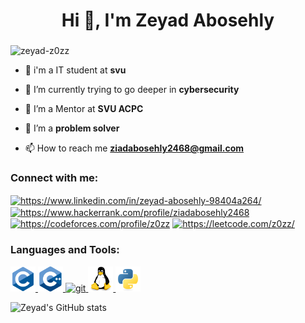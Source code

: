 <h1 align="center">Hi 👋, I'm Zeyad Abosehly</h1>
<h3 align="center"></h3>

<p align="left"> <img src="https://komarev.com/ghpvc/?username=zeyad-z0zz&label=Profile%20views&color=0e75b6&style=flat" alt="zeyad-z0zz" /> </p>

- 🔭 i'm a IT student at **svu**

- 🌱 I’m currently trying to go deeper in **cybersecurity**

- 👯 I’m a Mentor at **SVU ACPC**

- 🤝 I’m a **problem solver**

- 📫 How to reach me **ziadabosehly2468@gmail.com**

<h3 align="left">Connect with me:</h3>
<p align="left">
<a href="https://linkedin.com/in/https://www.linkedin.com/in/zeyad-abosehly-98404a264/" target="blank"><img align="center" src="https://raw.githubusercontent.com/rahuldkjain/github-profile-readme-generator/master/src/images/icons/Social/linked-in-alt.svg" alt="https://www.linkedin.com/in/zeyad-abosehly-98404a264/" height="30" width="40" /></a>
<a href="https://www.hackerrank.com/https://www.hackerrank.com/profile/ziadabosehly2468" target="blank"><img align="center" src="https://raw.githubusercontent.com/rahuldkjain/github-profile-readme-generator/master/src/images/icons/Social/hackerrank.svg" alt="https://www.hackerrank.com/profile/ziadabosehly2468" height="30" width="40" /></a>
<a href="https://codeforces.com/profile/https://codeforces.com/profile/z0zz" target="blank"><img align="center" src="https://raw.githubusercontent.com/rahuldkjain/github-profile-readme-generator/master/src/images/icons/Social/codeforces.svg" alt="https://codeforces.com/profile/z0zz" height="30" width="40" /></a>
<a href="https://www.leetcode.com/https://leetcode.com/z0zz/" target="blank"><img align="center" src="https://raw.githubusercontent.com/rahuldkjain/github-profile-readme-generator/master/src/images/icons/Social/leet-code.svg" alt="https://leetcode.com/z0zz/" height="30" width="40" /></a>
</p>

<h3 align="left">Languages and Tools:</h3>
<p align="left"> <a href="https://www.cprogramming.com/" target="_blank" rel="noreferrer"> <img src="https://raw.githubusercontent.com/devicons/devicon/master/icons/c/c-original.svg" alt="c" width="40" height="40"/> </a> <a href="https://www.w3schools.com/cpp/" target="_blank" rel="noreferrer"> <img src="https://raw.githubusercontent.com/devicons/devicon/master/icons/cplusplus/cplusplus-original.svg" alt="cplusplus" width="40" height="40"/> </a> <a href="https://git-scm.com/" target="_blank" rel="noreferrer"> <img src="https://www.vectorlogo.zone/logos/git-scm/git-scm-icon.svg" alt="git" width="40" height="40"/> </a> <a href="https://www.linux.org/" target="_blank" rel="noreferrer"> <img src="https://raw.githubusercontent.com/devicons/devicon/master/icons/linux/linux-original.svg" alt="linux" width="40" height="40"/> </a> <a href="https://www.python.org" target="_blank" rel="noreferrer"> <img src="https://raw.githubusercontent.com/devicons/devicon/master/icons/python/python-original.svg" alt="python" width="40" height="40"/> </a> </p>

![Zeyad's GitHub stats](https://github-readme-stats.vercel.app/api?username=Zeyad-Z0ZZ&show_icons=true&theme=transparent)

